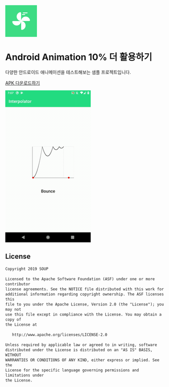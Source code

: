 <img height="100" src='https://github.com/fornewid/android-animation-10p-more/blob/master/app/src/main/ic_launcher-web.png'/>

# Android Animation 10% 더 활용하기

다양한 안드로이드 애니메이션을 테스트해보는 샘플 프로젝트입니다.

[APK 다운로드하기](https://github.com/fornewid/android-animation-10p-more/releases/download/v1.0/app-debug.apk)

![Preview](https://github.com/fornewid/android-animation-10p-more/blob/master/Screenshots/preview.gif?raw=true)

## License

```
Copyright 2019 SOUP

Licensed to the Apache Software Foundation (ASF) under one or more contributor
license agreements. See the NOTICE file distributed with this work for
additional information regarding copyright ownership. The ASF licenses this
file to you under the Apache License, Version 2.0 (the "License"); you may not
use this file except in compliance with the License. You may obtain a copy of
the License at

   http://www.apache.org/licenses/LICENSE-2.0

Unless required by applicable law or agreed to in writing, software
distributed under the License is distributed on an "AS IS" BASIS, WITHOUT
WARRANTIES OR CONDITIONS OF ANY KIND, either express or implied. See the
License for the specific language governing permissions and limitations under
the License.
```

